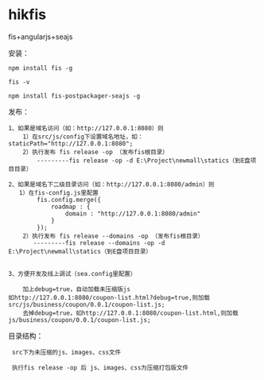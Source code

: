 # hikfis
fis+angularjs+seajs


安装：

    npm install fis -g

    fis -v

    npm install fis-postpackager-seajs -g

发布：

    1、如果是域名访问（如：http://127.0.0.1:8080）则
        1）在src/js/config下设置域名地址，如：staticPath="http://127.0.0.1:8080";
        2）执行发布 fis release -op （发布fis根目录）
            ---------fis release -op -d E:\Project\newmall\statics（到E盘项目目录）

    2、如果是域名下二级目录访问（如：http://127.0.0.1:8080/admin）则
       1）在fis-config.js里配置
            fis.config.merge({
                roadmap : {
                    domain : "http://127.0.0.1:8080/admin"
                }
            });
        2）执行发布 fis release --domains -op （发布fis根目录）
           ---------fis release --domains -op -d E:\Project\newmall\statics（到E盘项目目录）


    3、方便开发及线上调试（sea.config里配置）

        加上debug=true，自动加载未压缩版js
    如http://127.0.0.1:8080/coupon-list.html?debug=true,则加载src/js/business/coupon/0.0.1/coupon-list.js;
        去掉debug=true，如http://127.0.0.1:8080/coupon-list.html,则加载js/business/coupon/0.0.1/coupon-list.js;



目录结构：

     src下为未压缩的js、images、css文件

     执行fis release -op 后 js、images、css为压缩打包版文件